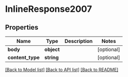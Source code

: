 # InlineResponse2007

## Properties
Name | Type | Description | Notes
------------ | ------------- | ------------- | -------------
**body** | **object** |  | [optional] 
**content_type** | **string** |  | [optional] 

[[Back to Model list]](../README.md#documentation-for-models) [[Back to API list]](../README.md#documentation-for-api-endpoints) [[Back to README]](../README.md)


